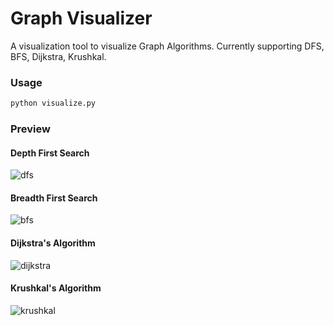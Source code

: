 # Graph Visualizer
A visualization tool to visualize Graph Algorithms.
Currently supporting DFS, BFS, Dijkstra, Krushkal.

### Usage
```bash
python visualize.py
```
### Preview
#### Depth First Search
![dfs](https://user-images.githubusercontent.com/74947404/125050352-846c5680-e0bf-11eb-823a-05b07a025a9e.gif?s=200)


#### Breadth First Search
![bfs](https://user-images.githubusercontent.com/74947404/125050403-8cc49180-e0bf-11eb-9182-b1d93a4239b4.gif)


#### Dijkstra's Algorithm
![dijkstra](https://user-images.githubusercontent.com/74947404/125050452-951ccc80-e0bf-11eb-8eb8-79900b151b5f.gif)



#### Krushkal's Algorithm
![krushkal](https://user-images.githubusercontent.com/74947404/125050550-acf45080-e0bf-11eb-824e-9ac7b6ece20b.gif)




